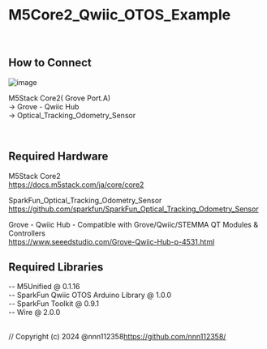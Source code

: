 # M5Core2_Qwiic_OTOS_Example
<br>

## How to Connect
![image](https://github.com/nnn112358/M5Core2_Qwiic_OTOS_Example/assets/27625496/77efed87-c69f-4bfa-b483-09e6f370fef9)

M5Stack Core2( Grove Port.A) <br>
-> Grove - Qwiic Hub<br>
-> Optical_Tracking_Odometry_Sensor<br>

<br>

## Required Hardware
M5Stack Core2<br>
https://docs.m5stack.com/ja/core/core2<br>

SparkFun_Optical_Tracking_Odometry_Sensor<br>
https://github.com/sparkfun/SparkFun_Optical_Tracking_Odometry_Sensor<br>

Grove - Qwiic Hub - Compatible with Grove/Qwiic/STEMMA QT Modules & Controllers<br>
https://www.seeedstudio.com/Grove-Qwiic-Hub-p-4531.html<br>



## Required Libraries<br>
-- M5Unified @ 0.1.16 <br>
-- SparkFun Qwiic OTOS Arduino Library @ 1.0.0 <br>
-- SparkFun Toolkit @ 0.9.1 <br>
-- Wire @ 2.0.0<br>
<br>

// Copyright (c) 2024 @nnn112358<https://github.com/nnn112358/>

